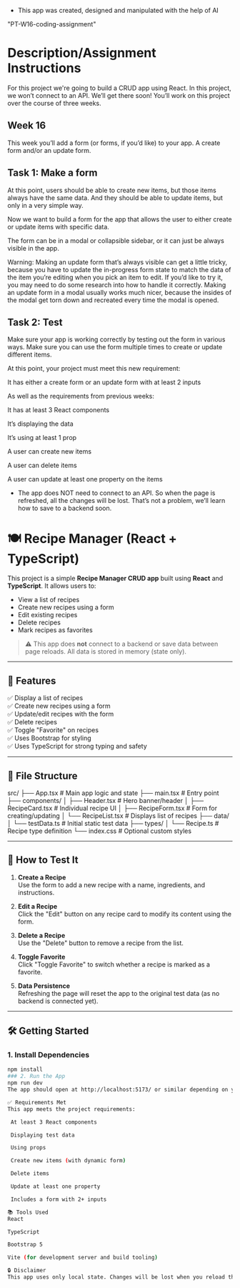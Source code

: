 * This app was created, designed and manipulated with the help of AI

"PT-W16-coding-assignment"
# Description/Assignment Instructions
For this project we're going to build a CRUD app using React. In this project, we won’t connect to an API. We’ll get there soon! You’ll work on this project over the course of three weeks.

## Week 16
This week you’ll add a form (or forms, if you’d like) to your app. A create form and/or an update form.

## Task 1: Make a form
At this point, users should be able to create new items, but those items always have the same data. And they should be able to update items, but only in a very simple way.

Now we want to build a form for the app that allows the user to either create or update items with specific data.

The form can be in a modal or collapsible sidebar, or it can just be always visible in the app.

Warning: Making an update form that’s always visible can get a little tricky, because you have to update the in-progress form state to match the data of the item you’re editing when you pick an item to edit. If you’d like to try it, you may need to do some research into how to handle it correctly. Making an update form in a modal usually works much nicer, because the insides of the modal get torn down and recreated every time the modal is opened.

## Task 2: Test
Make sure your app is working correctly by testing out the form in various ways. Make sure you can use the form multiple times to create or update different items.

At this point, your project must meet this new requirement:

It has either a create form or an update form with at least 2 inputs

As well as the requirements from previous weeks:

It has at least 3 React components

It’s displaying the data

It’s using at least 1 prop

A user can create new items

A user can delete items

A user can update at least one property on the items

* The app does NOT need to connect to an API. So when the page is refreshed, all the changes will be lost. That’s not a problem, we’ll learn how to save to a backend soon. 

# 🍽️ Recipe Manager (React + TypeScript)

This project is a simple **Recipe Manager CRUD app** built using **React** and **TypeScript**. It allows users to:

- View a list of recipes
- Create new recipes using a form
- Edit existing recipes
- Delete recipes
- Mark recipes as favorites

> ⚠️ This app does **not** connect to a backend or save data between page reloads. All data is stored in memory (state only).

---

## 🚀 Features

✅ Display a list of recipes  
✅ Create new recipes using a form  
✅ Update/edit recipes with the form  
✅ Delete recipes  
✅ Toggle "Favorite" on recipes  
✅ Uses Bootstrap for styling  
✅ Uses TypeScript for strong typing and safety  

---

## 📂 File Structure
src/
├── App.tsx # Main app logic and state
├── main.tsx # Entry point
├── components/
│ ├── Header.tsx # Hero banner/header
│ ├── RecipeCard.tsx # Individual recipe UI
│ ├── RecipeForm.tsx # Form for creating/updating
│ └── RecipeList.tsx # Displays list of recipes
├── data/
│ └── testData.ts # Initial static test data
├── types/
│ └── Recipe.ts # Recipe type definition
└── index.css # Optional custom styles


---

## 🧪 How to Test It

1. **Create a Recipe**  
   Use the form to add a new recipe with a name, ingredients, and instructions.

2. **Edit a Recipe**  
   Click the "Edit" button on any recipe card to modify its content using the form.

3. **Delete a Recipe**  
   Use the "Delete" button to remove a recipe from the list.

4. **Toggle Favorite**  
   Click "Toggle Favorite" to switch whether a recipe is marked as a favorite.

5. **Data Persistence**  
   Refreshing the page will reset the app to the original test data (as no backend is connected yet).

---

## 🛠️ Getting Started

### 1. Install Dependencies

```bash
npm install
### 2. Run the App
npm run dev
The app should open at http://localhost:5173/ or similar depending on your setup.

✅ Requirements Met
This app meets the project requirements:

 At least 3 React components

 Displaying test data

 Using props

 Create new items (with dynamic form)

 Delete items

 Update at least one property

 Includes a form with 2+ inputs

📚 Tools Used
React

TypeScript

Bootstrap 5

Vite (for development server and build tooling)

🔒 Disclaimer
This app uses only local state. Changes will be lost when you reload the page. API/backend integration will come in future lessons.
